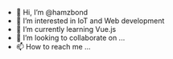 - 👋 Hi, I’m @hamzbond
- 👀 I’m interested in IoT and Web development
- 🌱 I’m currently learning Vue.js
- 💞️ I’m looking to collaborate on ...
- 📫 How to reach me ...

<!---
hamzbond/hamzbond is a ✨ special ✨ repository because its `README.md` (this file) appears on your GitHub profile.
You can click the Preview link to take a look at your changes.
--->
